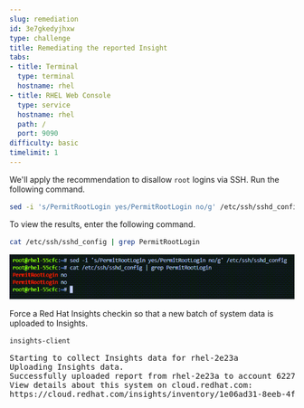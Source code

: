 ```yaml
---
slug: remediation
id: 3e7gkedyjhxw
type: challenge
title: Remediating the reported Insight
tabs:
- title: Terminal
  type: terminal
  hostname: rhel
- title: RHEL Web Console
  type: service
  hostname: rhel
  path: /
  port: 9090
difficulty: basic
timelimit: 1
---
```


We'll apply the recommendation to disallow `root` logins via SSH. Run the following command.

```bash
sed -i 's/PermitRootLogin yes/PermitRootLogin no/g' /etc/ssh/sshd_config
```

To view the results, enter the following command.

```bash
cat /etc/ssh/sshd_config | grep PermitRootLogin
```

![Fixed SSH](../assets/sshrootlogininsightsremedy.png)

Force a Red Hat Insights checkin so that a new batch of system data is uploaded to Insights.

```bash
insights-client
```

<pre class=file>
Starting to collect Insights data for rhel-2e23a
Uploading Insights data.
Successfully uploaded report from rhel-2e23a to account 6227255.
View details about this system on cloud.redhat.com:
https://cloud.redhat.com/insights/inventory/1e06ad31-8eeb-4f29-8119-5689f72f8533
</pre>
